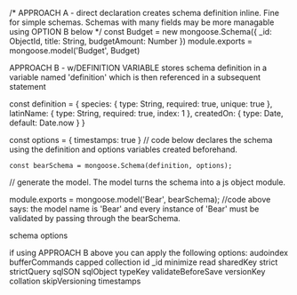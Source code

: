 /* APPROACH A - direct declaration creates schema definition inline. Fine for simple schemas. Schemas with many fields may be more managable using OPTION B below
*/
const Budget = new mongoose.Schema({
_id: ObjectId,
title: String,
budgetAmount: Number
})
module.exports = mongoose.model('Budget', Budget)

APPROACH B - w/DEFINITION VARIABLE
stores schema definition in a variable named 'definition' which is then referenced in a subsequent statement

const definition = {
	species: {
		type: String,
		required: true,
		unique: true
	},
	latinName: {
		type: String,
		required: true,
		index: 1
	},
	createdOn: {
		type: Date,
		default: Date.now
	}
}

const options = {
timestamps: true
}
// code below declares the schema using the definition and options variables created beforehand.

`const bearSchema = mongoose.Schema(definition, options);`

// generate the model.  The model turns the schema into a js object module.

module.exports = mongoose.model('Bear', bearSchema);
//code above says: the model name is 'Bear' and every instance of 'Bear' must be validated by passing through the bearSchema.

schema options

 if using APPROACH B above you can apply the following options:
audoindex
bufferCommands
capped
collection
id
_id
minimize
read
sharedKey
strict
strictQuery
sqlSON
sqlObject
typeKey
validateBeforeSave
versionKey
collation
skipVersioning
timestamps
